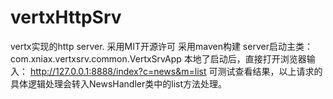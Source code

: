 # vertxHttpSrv
vertx实现的http server. 采用MIT开源许可
采用maven构建
server启动主类：com.xniax.vertxsrv.common.VertxSrvApp
本地了启动后，直接打开浏览器输入：
http://127.0.0.1:8888/index?c=news&m=list
可测试查看结果，以上请求的具体逻辑处理会转入NewsHandler类中的list方法处理。
